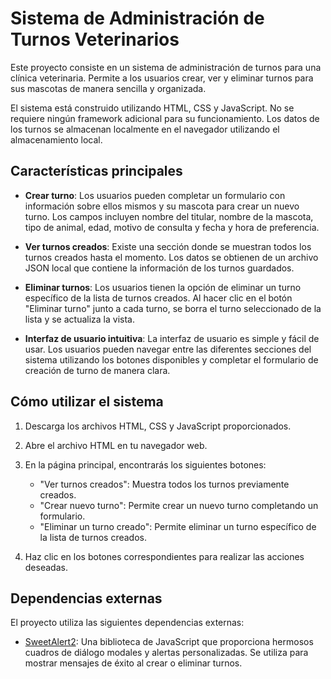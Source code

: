 # Sistema de Administración de Turnos Veterinarios

Este proyecto consiste en un sistema de administración de turnos para una clínica veterinaria. Permite a los usuarios crear, ver y eliminar turnos para sus mascotas de manera sencilla y organizada.

El sistema está construido utilizando HTML, CSS y JavaScript. No se requiere ningún framework adicional para su funcionamiento. Los datos de los turnos se almacenan localmente en el navegador utilizando el almacenamiento local.

## Características principales

- **Crear turno**: Los usuarios pueden completar un formulario con información sobre ellos mismos y su mascota para crear un nuevo turno. Los campos incluyen nombre del titular, nombre de la mascota, tipo de animal, edad, motivo de consulta y fecha y hora de preferencia.

- **Ver turnos creados**: Existe una sección donde se muestran todos los turnos creados hasta el momento. Los datos se obtienen de un archivo JSON local que contiene la información de los turnos guardados.

- **Eliminar turnos**: Los usuarios tienen la opción de eliminar un turno específico de la lista de turnos creados. Al hacer clic en el botón "Eliminar turno" junto a cada turno, se borra el turno seleccionado de la lista y se actualiza la vista.

- **Interfaz de usuario intuitiva**: La interfaz de usuario es simple y fácil de usar. Los usuarios pueden navegar entre las diferentes secciones del sistema utilizando los botones disponibles y completar el formulario de creación de turno de manera clara.

## Cómo utilizar el sistema

1. Descarga los archivos HTML, CSS y JavaScript proporcionados.

2. Abre el archivo HTML en tu navegador web.

3. En la página principal, encontrarás los siguientes botones:
   - "Ver turnos creados": Muestra todos los turnos previamente creados.
   - "Crear nuevo turno": Permite crear un nuevo turno completando un formulario.
   - "Eliminar un turno creado": Permite eliminar un turno específico de la lista de turnos creados.

4. Haz clic en los botones correspondientes para realizar las acciones deseadas.

## Dependencias externas

El proyecto utiliza las siguientes dependencias externas:

- [SweetAlert2](https://sweetalert2.github.io/): Una biblioteca de JavaScript que proporciona hermosos cuadros de diálogo modales y alertas personalizadas. Se utiliza para mostrar mensajes de éxito al crear o eliminar turnos.
